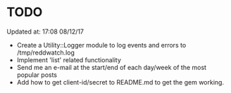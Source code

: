 # TODO

Updated at: 17:08 08/12/17

* Create a Utility::Logger module to log events and errors to /tmp/reddwatch.log
* Implement 'list' related functionality
* Send me an e-mail at the start/end of each day/week of the most popular posts
* Add how to get client-id/secret to README.md to get the gem working.
